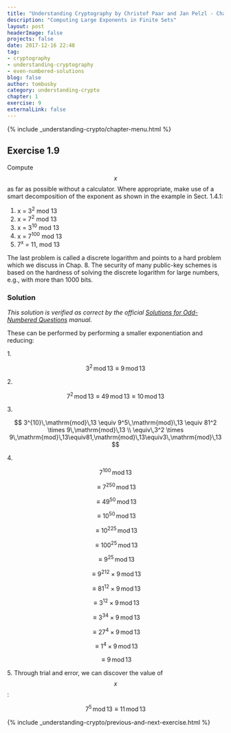 ```yaml
---
title: "Understanding Cryptography by Christof Paar and Jan Pelzl - Chapter 1 Solutions - Ex1.9"
description: "Computing Large Exponents in Finite Sets"
layout: post
headerImage: false
projects: false
date: 2017-12-16 22:48
tag:
- cryptography
- understanding-cryptography
- even-numbered-solutions
blog: false
author: tombusby
category: understanding-crypto
chapter: 1
exercise: 9
externalLink: false
---
```


{% include _understanding-crypto/chapter-menu.html %}

## Exercise 1.9

Compute $$x$$ as far as possible without a calculator. Where appropriate, make use of a smart decomposition of the exponent as shown in the example in Sect. 1.4.1:

1. x = 3<sup>2</sup> mod 13
2. x = 7<sup>2</sup> mod 13
3. x = 3<sup>10</sup> mod 13
4. x = 7<sup>100</sup> mod 13
5. 7<sup>x</sup> = 11, mod 13

The last problem is called a discrete logarithm and points to a hard problem which we discuss in Chap. 8. The security of many public-key schemes is based on the hardness of solving the discrete logarithm for large numbers, e.g., with more than 1000 bits.

### Solution

*This solution is verified as correct by the official [Solutions for Odd-Numbered Questions](http://wiki.crypto.rub.de/Buch/en/download/Understanding_Cryptography_Odd_Solutions.pdf) manual.*

These can be performed by performing a smaller exponentiation and reducing:

1\.

$$ 3^2\,\mathrm{mod}\,13 \equiv 9\,\mathrm{mod}\,13$$

2\.

$$ 7^2\,\mathrm{mod}\,13 \equiv 49\,\mathrm{mod}\,13 \equiv 10\,\mathrm{mod}\,13 $$

3\.

$$
3^{10}\,\mathrm{mod}\,13 \equiv 9^5\,\mathrm{mod}\,13 \equiv 81^2 \times 9\,\mathrm{mod}\,13 \\
\equiv\,3^2 \times 9\,\mathrm{mod}\,13\equiv81,\mathrm{mod}\,13\equiv3\,\mathrm{mod}\,13
$$

4\.

$$ 7^{100}\,\mathrm{mod}\,13 $$

$$ \equiv {7^2}^{50}\,\mathrm{mod}\,13 $$

$$ \equiv 49^{50}\,\mathrm{mod}\,13 $$

$$ \equiv 10^{50}\,\mathrm{mod}\,13 $$

$$ \equiv {10^2}^{25}\,\mathrm{mod}\,13 $$

$$ \equiv 100^{25}\,\mathrm{mod}\,13 $$

$$ \equiv 9^{25}\,\mathrm{mod}\,13 $$

$$ \equiv {9^2}^{12} \times 9\,\mathrm{mod}\,13 $$

$$ \equiv 81^{12} \times 9\,\mathrm{mod}\,13 $$

$$ \equiv 3^{12} \times 9\,\mathrm{mod}\,13 $$

$$ \equiv {3^3}^{4} \times 9\,\mathrm{mod}\,13 $$

$$ \equiv 27^{4} \times 9\,\mathrm{mod}\,13 $$

$$ \equiv 1^{4} \times 9\,\mathrm{mod}\,13 $$

$$ \equiv 9\,\mathrm{mod}\,13 $$

5\. Through trial and error, we can discover the value of $$x$$:

$$ 7^5\,\mathrm{mod}\,13 \equiv 11\,\mathrm{mod}\,13 $$

{% include _understanding-crypto/previous-and-next-exercise.html %}
